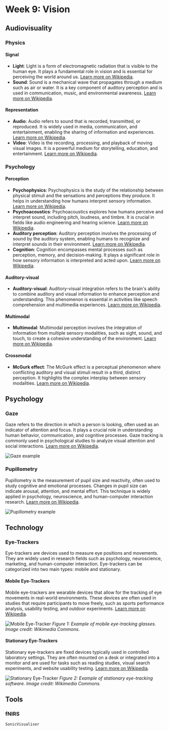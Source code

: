 # Week 9: Vision

## Audiovisuality

### Physics

#### Signal
- **Light**: Light is a form of electromagnetic radiation that is visible to the human eye. It plays a fundamental role in vision and is essential for perceiving the world around us. [Learn more on Wikipedia](https://en.wikipedia.org/wiki/Light).
- **Sound**: Sound is a mechanical wave that propagates through a medium such as air or water. It is a key component of auditory perception and is used in communication, music, and environmental awareness. [Learn more on Wikipedia](https://en.wikipedia.org/wiki/Sound).

#### Representation
- **Audio**: Audio refers to sound that is recorded, transmitted, or reproduced. It is widely used in media, communication, and entertainment, enabling the sharing of information and experiences. [Learn more on Wikipedia](https://en.wikipedia.org/wiki/Audio).
- **Video**: Video is the recording, processing, and playback of moving visual images. It is a powerful medium for storytelling, education, and entertainment. [Learn more on Wikipedia](https://en.wikipedia.org/wiki/Video).

### Psychology

#### Perception
- **Psychophysics**: Psychophysics is the study of the relationship between physical stimuli and the sensations and perceptions they produce. It helps in understanding how humans interpret sensory information. [Learn more on Wikipedia](https://en.wikipedia.org/wiki/Psychophysics).
- **Psychoacoustics**: Psychoacoustics explores how humans perceive and interpret sound, including pitch, loudness, and timbre. It is crucial in fields like audio engineering and hearing science. [Learn more on Wikipedia](https://en.wikipedia.org/wiki/Psychoacoustics).
- **Auditory perception**: Auditory perception involves the processing of sound by the auditory system, enabling humans to recognize and interpret sounds in their environment. [Learn more on Wikipedia](https://en.wikipedia.org/wiki/Auditory_perception).
- **Cognition**: Cognition encompasses mental processes such as perception, memory, and decision-making. It plays a significant role in how sensory information is interpreted and acted upon. [Learn more on Wikipedia](https://en.wikipedia.org/wiki/Cognition).

#### Auditory-visual
- **Auditory-visual**: Auditory-visual integration refers to the brain's ability to combine auditory and visual information to enhance perception and understanding. This phenomenon is essential in activities like speech comprehension and multimedia experiences. [Learn more on Wikipedia](https://en.wikipedia.org/wiki/Audiovisual).

#### Multimodal
- **Multimodal**: Multimodal perception involves the integration of information from multiple sensory modalities, such as sight, sound, and touch, to create a cohesive understanding of the environment. [Learn more on Wikipedia](https://en.wikipedia.org/wiki/Multimodal_perception).

#### Crossmodal
- **McGurk effect**: The McGurk effect is a perceptual phenomenon where conflicting auditory and visual stimuli result in a third, distinct perception. It highlights the complex interplay between sensory modalities. [Learn more on Wikipedia](https://en.wikipedia.org/wiki/McGurk_effect).

## Psychology

### Gaze
Gaze refers to the direction in which a person is looking, often used as an indicator of attention and focus. It plays a crucial role in understanding human behavior, communication, and cognitive processes. Gaze tracking is commonly used in psychological studies to analyze visual attention and social interactions. [Learn more on Wikipedia](https://en.wikipedia.org/wiki/Gaze).

![Gaze example](https://upload.wikimedia.org/wikipedia/commons/3/3c/Eye_tracking_software.png)

### Pupillometry
Pupillometry is the measurement of pupil size and reactivity, often used to study cognitive and emotional processes. Changes in pupil size can indicate arousal, attention, and mental effort. This technique is widely applied in psychology, neuroscience, and human-computer interaction research. [Learn more on Wikipedia](https://en.wikipedia.org/wiki/Pupillometry).

![Pupillometry example](https://upload.wikimedia.org/wikipedia/commons/4/4c/Pupil_dilation.png)

## Technology

### Eye-Trackers

Eye-trackers are devices used to measure eye positions and movements. They are widely used in research fields such as psychology, neuroscience, marketing, and human-computer interaction. Eye-trackers can be categorized into two main types: mobile and stationary.

#### Mobile Eye-Trackers
Mobile eye-trackers are wearable devices that allow for the tracking of eye movements in real-world environments. These devices are often used in studies that require participants to move freely, such as sports performance analysis, usability testing, and outdoor experiments. [Learn more on Wikipedia](https://en.wikipedia.org/wiki/Eye_tracking).

![Mobile Eye-Tracker](https://upload.wikimedia.org/wikipedia/commons/6/6e/Eye_tracking_glasses.jpg)
*Figure 1: Example of mobile eye-tracking glasses. Image credit: Wikimedia Commons.*

#### Stationary Eye-Trackers
Stationary eye-trackers are fixed devices typically used in controlled laboratory settings. They are often mounted on a desk or integrated into a monitor and are used for tasks such as reading studies, visual search experiments, and website usability testing. [Learn more on Wikipedia](https://en.wikipedia.org/wiki/Eye_tracking).

![Stationary Eye-Tracker](https://upload.wikimedia.org/wikipedia/commons/3/3c/Eye_tracking_software.png)
*Figure 2: Example of stationary eye-tracking software. Image credit: Wikimedia Commons.*

## Tools

### fNIRS

```{note}
SonicVisualiser
```
